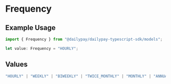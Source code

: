 # Frequency

## Example Usage

```typescript
import { Frequency } from "@dailypay/dailypay-typescript-sdk/models";

let value: Frequency = "HOURLY";
```

## Values

```typescript
"HOURLY" | "WEEKLY" | "BIWEEKLY" | "TWICE_MONTHLY" | "MONTHLY" | "ANNUALLY"
```